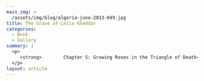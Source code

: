 ```yaml
---
main_img: >
  /assets/img/blog/algeria-june-2013-049.jpg
title: The Grave of Leila Kheddar
categories:
  - Book
  - Gallery
summary: |
  <p>
  	 <strong>        Chapter 5: Growing Roses in the Triangle of Death</strong> - The grave of Leila Kheddar, one of the people to whom the book is dedicated, bearing flowers from the commemoration of the 17th anniversary of her assassination in June 1996 by the Armed Islamic Group in Blida, Algeria.
  </p>
layout: article
---
```






